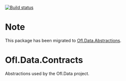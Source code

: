 [![Build status](https://ci.appveyor.com/api/projects/status/9hu6q99hdlfsmbe8?svg=true)](https://ci.appveyor.com/project/OneFrameLink/ofl-data-contracts)

# Note
This package has been migrated to [Ofl.Data.Abstractions](https://github.com/OneFrameLink/Ofl.Data.Abstractions).

# Ofl.Data.Contracts
Abstractions used by the Ofl.Data project.
